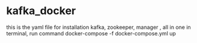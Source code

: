 # kafka_docker
this is the yaml file for installation kafka, zookeeper, manager , all in one
in terminal, run command
docker-compose -f docker-compose.yml up
